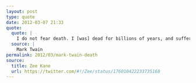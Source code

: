```yaml
---
layout: post
type: quote
date: 2012-03-07 21:33
quote: 
  quote: |
    I do not fear death. I [was] dead for billions of years, and suffered not the slightest inconvenience.
  source: |
    Mark Twain
permalink: 2012/03/mark-twain-death
source: 
  title: Zee Kane
  url: https://twitter.com/#!/Zee/status/176010422233735168
---
```

